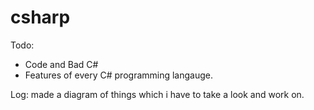 # csharp


Todo: 
* Code and Bad C#
* Features of every C# programming langauge.


Log:
made a diagram of things which i have to take a look and work on.

